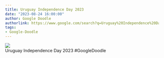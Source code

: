 ```yaml
---
title: Uruguay Independence Day 2023
date: "2023-08-24 16:00:00"
author: Google Doodle
authorlink: https://www.google.com/search?q=Uruguay%20Independence%20Day%202023
tags:
- Google-Doodle
---
```

<img src="https://www.google.com/logos/doodles/2023/uruguay-independence-day-2023-6753651837109926-law.gif" referrerpolicy="no-referrer"><br>Uruguay Independence Day 2023 #GoogleDoodle